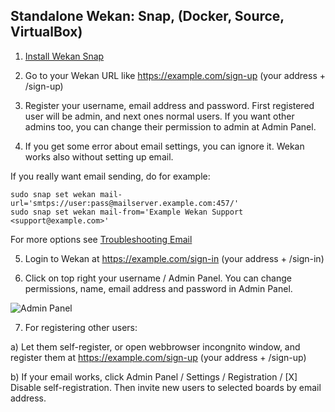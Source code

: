 ## Standalone Wekan: Snap, (Docker, Source, VirtualBox)

1) [Install Wekan Snap](https://github.com/wekan/wekan-snap/wiki/Install)

2) Go to your Wekan URL like https://example.com/sign-up (your address + /sign-up)

3) Register your username, email address and password. First registered user will be admin, and next ones normal users. If you want other admins too, you can change their permission to admin at Admin Panel.

4) If you get some error about email settings, you can ignore it. Wekan works also without setting up email.

If you really want email sending, do for example:
```
sudo snap set wekan mail-url='smtps://user:pass@mailserver.example.com:457/'
sudo snap set wekan mail-from='Example Wekan Support <support@example.com>'
```
For more options see [Troubleshooting Email](https://github.com/wekan/wekan/wiki/Troubleshooting-Mail)

5) Login to Wekan at https://example.com/sign-in (your address + /sign-in)

6) Click on top right your username / Admin Panel. You can change permissions, name, email address and password in Admin Panel.

![Admin Panel](https://wekan.github.io/wekan-admin-panel.png)

7) For registering other users:

a) Let them self-register, or open webbrowser incongnito window, and register them at https://example.com/sign-up (your address + /sign-up)

b) If your email works, click Admin Panel / Settings / Registration / [X] Disable self-registration. Then invite new users to selected boards by email address.

